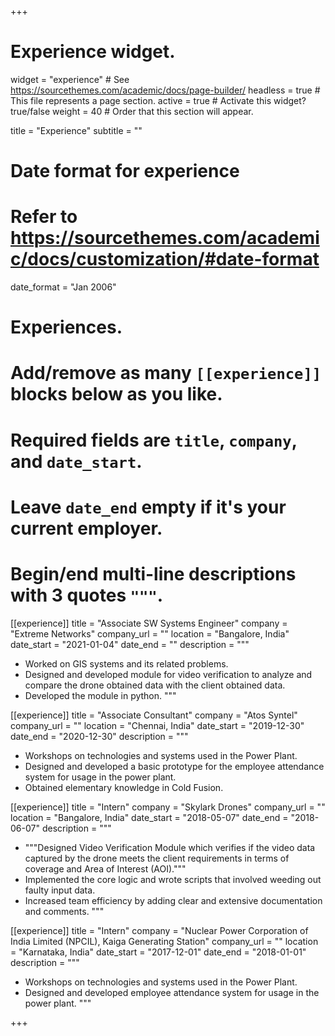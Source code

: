 +++
# Experience widget.
widget = "experience"  # See https://sourcethemes.com/academic/docs/page-builder/
headless = true  # This file represents a page section.
active = true  # Activate this widget? true/false
weight = 40  # Order that this section will appear.

title = "Experience"
subtitle = ""

# Date format for experience
#   Refer to https://sourcethemes.com/academic/docs/customization/#date-format
date_format = "Jan 2006"

# Experiences.
#   Add/remove as many `[[experience]]` blocks below as you like.
#   Required fields are `title`, `company`, and `date_start`.
#   Leave `date_end` empty if it's your current employer.
#   Begin/end multi-line descriptions with 3 quotes `"""`.
[[experience]]
  title = "Associate SW Systems Engineer"
  company = "Extreme Networks"
  company_url = ""
  location = "Bangalore, India"
  date_start = "2021-01-04"
  date_end = ""
  description = """

  * Worked on GIS systems and its related problems.
  * Designed and developed module for video verification to analyze and compare the drone obtained data with the client obtained data.
  * Developed the module in python.
  """

[[experience]]
  title = "Associate Consultant"
  company = "Atos Syntel"
  company_url = ""
  location = "Chennai, India"
  date_start = "2019-12-30"
  date_end = "2020-12-30"
  description = """

  * Workshops on technologies and systems used in the Power Plant.
  * Designed and developed a basic prototype for the employee attendance system for usage in the power plant.
  * Obtained elementary knowledge in Cold Fusion.

[[experience]]
  title = "Intern"
  company = "Skylark Drones"
  company_url = ""
  location = "Bangalore, India"
  date_start = "2018-05-07"
  date_end = "2018-06-07"
  description = """

  * """Designed Video Verification Module which verifies if the video data captured by the drone meets the client requirements in terms of coverage and Area of Interest (AOI)."""
  * Implemented the core logic and wrote scripts that involved weeding out faulty input data.
  * Increased team efficiency by adding clear and extensive documentation and comments.
  """

[[experience]]
  title = "Intern"
  company = "Nuclear Power Corporation of India Limited (NPCIL), Kaiga Generating Station"
  company_url = ""
  location = "Karnataka, India"
  date_start = "2017-12-01"
  date_end = "2018-01-01"
  description = """

  * Workshops on technologies and systems used in the Power Plant.
  * Designed and developed employee attendance system for usage in the power plant.
  """

+++
